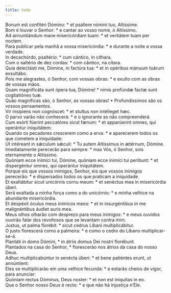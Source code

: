 ```yaml
---
title: todo
---
```

<div class="dropcap text-justify">Bonum est confitéri Dómino: * et psállere nómini tuo, Altíssime.</div>
<div class="dropcap text-justify">Bom é louvar o Senhor: * e cantar ao vosso nome, ó Altíssimo.</div>
<div class="text-justify">Ad annuntiándum mane misericórdiam tuam: * et veritátem tuam per noctem.</div>
<div class="text-justify">Para publicar pela manhã a vossa misericórdia: * e durante a noite a vossa verdade.</div>
<div class="text-justify">In decachórdo, psaltério: * cum cántico, in cíthara.</div>
<div class="text-justify">Com o saltério de dez cordas: * com cântico, na cítara.</div>
<div class="text-justify">Quia delectásti me, Dómine, in factúra tua: * et in opéribus mánuum tuárum exsultábo.</div>
<div class="text-justify">Pois me alegrastes, ó Senhor, com vossas obras: * e exulto com as obras de vossas mãos.</div>
<div class="text-justify">Quam magnificáta sunt ópera tua, Dómine! * nimis profúndæ factæ sunt cogitatiónes tuæ.</div>
<div class="text-justify">Quão magníficas são, ó Senhor, as vossas obras! * Profundíssimos são os vossos pensamentos.</div>
<div class="text-justify">Vir insípiens non cognóscet: * et stultus non intélleget hæc.</div>
<div class="text-justify">O parvo varão não conhecerá: * e o ignorante as não compreenderá.</div>
<div class="text-justify">Cum exórti fúerint peccatóres sicut fænum: * et apparúerint omnes, qui operántur iniquitátem:</div>
<div class="text-justify">Quando os pecadores crescerem como a erva: * e aparecerem todos os que cometem a iniquidade:</div>
<div class="text-justify">Ut intéreant in sǽculum sǽculi: * Tu autem Altíssimus in ætérnum, Dómine.</div>
<div class="text-justify">Imediatamente perecerão para sempre: * mas Vós, ó Senhor, sois eternamente o Altíssimo.</div>
<div class="text-justify">Quóniam ecce inimíci tui, Dómine, quóniam ecce inimíci tui períbunt: * et dispergéntur omnes, qui operántur iniquitátem.</div>
<div class="text-justify">Porque eis que vossos inimigos, Senhor, eis que vossos inimigos perecerão: * e dispersados todos os que praticam a iniquidade.</div>
<div class="text-justify">Et exaltábitur sicut unicórnis cornu meum: * et senéctus mea in misericórdia úberi.</div>
<div class="text-justify">Será exaltada a minha força como a do unicórnio: * e minha velhice na abundante misericórdia.</div>
<div class="text-justify">Et despéxit óculus meus inimícos meos: * et in insurgéntibus in me malignántibus áudiet auris mea.</div>
<div class="text-justify">Meus olhos olharão com desprezo para meus inimigos: * e meus ouvidos ouvirão falar dos revoltosos que se levantam contra mim.</div>
<div class="text-justify">Justus, ut palma florébit: * sicut cedrus Líbani multiplicábitur.</div>
<div class="text-justify">O justo florescerá como a palmeira: * e como o cedro do Líbano multiplicar-se-á.</div>
<div class="text-justify">Plantáti in domo Dómini, * in átriis domus Dei nostri florébunt.</div>
<div class="text-justify">Plantados na casa do Senhor, * florescerão nos átrios da casa do nosso Deus.</div>
<div class="text-justify">Adhuc multiplicabúntur in senécta úberi: * et bene patiéntes erunt, ut annúntient:</div>
<div class="text-justify">Eles se multiplicarão em uma velhice fecunda: * e estarão cheios de vigor, para anunciar:</div>
<div class="text-justify">Quóniam rectus Dóminus, Deus noster: * et non est iníquitas in eo.</div>
<div class="text-justify">Que o Senhor nosso Deus é recto: * e que não há injustiça n’Ele.</div>
